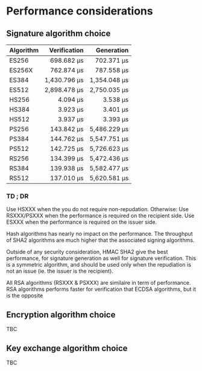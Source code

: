 # Performance considerations

## Signature algorithm choice
|  Algorithm | Verification |   Generation |
|----------- |-------------:|-------------:|
|   ES256    |   698.682 μs |   702.371 µs |
|  ES256X    |   762.874 μs |   787.558 µs |
|   ES384    | 1,430.796 μs | 1,354.048 µs |
|   ES512    | 2,898.478 μs | 2,750.035 µs |
|   HS256    |     4.094 μs |     3.538 µs |
|   HS384    |     3.923 μs |     3.401 µs |
|   HS512    |     3.937 μs |     3.393 µs |
|   PS256    |   143.842 μs | 5,486.229 µs |
|   PS384    |   144.762 μs | 5,547.751 µs |
|   PS512    |   142.725 μs | 5,726.623 µs |
|   RS256    |   134.399 μs | 5,472.436 µs |
|   RS384    |   139.938 μs | 5,582.477 µs |
|   RS512    |   137.010 μs | 5,620.581 µs |

### TD ; DR
Use HSXXX when the you do not require non-repudation.
Otherwise:
Use RSXXX/PSXXX when the performance is required on the recipient side.
Use ESXXX when the performance is required on the issuer side.


Hash algorithms has nearly no impact on the performance. The throughput of SHA2 algorithms are much higher that the associated signing algorithms.

Outside of any security consideration, HMAC SHA2 give the best performance, for signature generation as well for signature verification. 
This is a symmetric algorithm, and should be used only when the repudiation is not an issue (ie. the issuer is the recipient).

All RSA algorithms (RSXXX & PSXXX) are similaire in term of performance. 
RSA algorithms performs faster for verification that ECDSA algorithms, but it is the opposite 


## Encryption algorithm choice
TBC 

## Key exchange algorithm choice
TBC